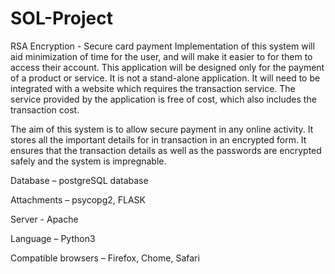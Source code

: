 # SOL-Project
RSA Encryption - Secure card payment
Implementation of this system will aid minimization of time for the user, and will make it easier to for them to access their account.
This application will be designed only for the payment of a product or service. 
It is not a stand-alone application. It will need to be integrated with a website which requires the transaction service. The service provided by the application is free of cost, which also includes the transaction cost.

The aim of this system is to allow secure payment in any online activity. It stores all the important details for in transaction in an encrypted form. 
It ensures that the transaction details as well as the passwords are encrypted safely and the system is impregnable.

Database – postgreSQL database

Attachments – psycopg2, FLASK

Server - Apache

Language – Python3

Compatible browsers – Firefox, Chome, Safari 
